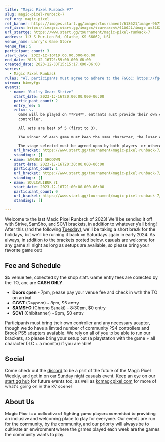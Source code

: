 ```yaml
---
title: "Magic Pixel Runback #7"
slug: magic-pixel-runback-7
ref_org: magic-pixel
ref_banner: https://images.start.gg/images/tournament/618621/image-96773aa43c1777cf6c56cc173b8559a7.png?ehk=G2eCdRf04qT7niqF0pQaV6EXenaW%2B0PXW%2FlktWw5Xew%3D&ehkOptimized=EYhxdGwlPg7IOPKCu%2FhqOLTcmz6Gnhxk2qBunabVcao%3D
ref_icon: https://images.start.gg/images/tournament/618621/image-ae3152f7339355f40eadd3c1594a8da4.png?ehk=S8KTJ35fhuDYrlO5zer784%2BgVnBvp9HITwNg6jA7dRo%3D&ehkOptimized=gFUz6oipnOLAs3nK73uHcgd%2B1ySjPP3qVyMSD%2FVjK8s%3D
url_startgg: https://www.start.gg/tournament/magic-pixel-runback-7
address: 113 S Mur-Len Rd, Olathe, KS 66062, USA
venue_name: Larry's Game Store
venue_fee: 5
participant_count: 3
start_date: 2023-12-16T19:00:00.000-06:00
end_date: 2023-12-16T23:59:00.000-06:00
created_date: 2023-12-10T15:15:17.000-06:00
series:
  - Magic Pixel Runback
rules: "All participants must agree to adhere to the FGCoC: https://fgcoc.com/"
stream: bimmyfgc
events:
  - name: "Guilty Gear: Strive"
    start_date: 2023-12-16T20:00:00.000-06:00
    participant_count: 2
    entry_fee: 5
    rules: >-
      Game will be played on **PS4**, entrants must provide their own compatible
      controller.  

      All sets are best of 5 (first to 3).  

      The winner of each game must keep the same character, the loser of that game may switch characters.  

      The stage selected must be agreed upon by both players, or otherwise selected at random.
    url_bracket: https://www.start.gg/tournament/magic-pixel-runback-7/events/strive/brackets/1533600/2306275
    standings: []
  - name: SAMURAI SHODOWN
    start_date: 2023-12-16T20:30:00.000-06:00
    participant_count: 1
    url_bracket: https://www.start.gg/tournament/magic-pixel-runback-7/events/samurai-shodown/brackets/1533611/2306286
    standings: []
  - name: SOULCALIBUR VI
    start_date: 2023-12-16T21:00:00.000-06:00
    participant_count: 0
    url_bracket: https://www.start.gg/tournament/magic-pixel-runback-7/events/scvi-double-elimination/brackets/1533604/2306279
    standings: []

---
```


Welcome to the last Magic Pixel Runback of 2023! We'll be sending it off with Strive, SamSho, and SCVI brackets, in addition to whatever y'all bring! After this (and the following [Tuesday](https://kcmagicpixel.com/)), we'll be taking a short break for the holidays, but we'll be running it back on Saturdays again in early 2024. As always, in addition to the brackets posted below, casuals are welcome for any game all night as long as setups are available, so please bring your favorite game out!

## Fee and Schedule
$5 venue fee, collected by the shop staff. Game entry fees are collected by the TO, and are **CASH ONLY**. 

- **Doors open** - 7pm, please pay your venue fee and check in with the TO on arrival
- **GGST** (Gaypom) - 8pm, $5 entry
- **SAMSHO** (Chrono Sanaki) - 8:30pm, $0 entry 
- **SCVI** (Chibitanner) - 9pm, $0 entry

Participants must bring their own controller and any necessary adapter, though we do have a limited number of community PS4 controllers and Brook PS5 adapters available. We rely on all of you to be able to run our brackets, so please bring your setup out (a playstation with the game + all character DLC + a monitor) if you are able!  

## Social
Come check out the [discord](https://discord.gg/jkmn6CVrrQ) to be a part of the future of the Magic Pixel Weekly, and get in on our Sunday night casuals event. Keep an eye on our [start.gg hub](https://www.start.gg/hub/magic-pixel) for future events too, as well as [kcmagicpixel.com](https://kcmagicpixel.com) for more of what's going on in the KC scene!

## About Us

Magic Pixel is a collective of fighting game players committed to providing an inclusive and welcoming place to play for everyone. Our events are run for the community, by the community, and our priority will always be to cultivate an environment where the games played each week are the games the community wants to play.
  
